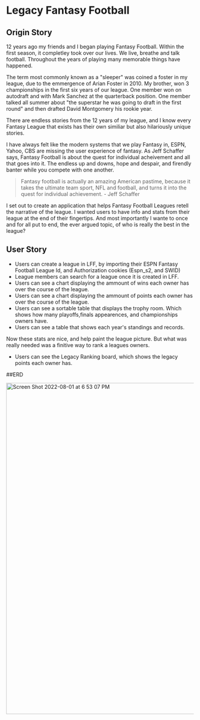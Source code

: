 # Legacy Fantasy Football

## Origin Story

12 years ago my friends and I began playing Fantasy Football. Within the first season, it completley took over our lives. We live, breathe and talk football. 
Throughout the years of playing many memorable things have happened. 

The term most commonly known as a "sleeper" was coined a foster in my league, due to the emmergence of Arian Foster in 2010. My brother, won 3 championships in the first six years of our league. One member won on autodraft and with Mark Sanchez at the quarterback position. One member talked all summer about "the superstar he was going to draft in the first round" and then drafted David Montgomery his rookie year. 

There are endless stories from the 12 years of my league, and I know every Fantasy League that exists has their own similiar but also hilariously unique stories. 

I have always felt like the modern systems that we play Fantasy in, ESPN, Yahoo, CBS are missing the user experience of fantasy. As Jeff Schaffer says, Fantasy Football is about the quest for individual acheivement and all that goes into it. The endless up and downs, hope and despair, and firendly banter while you compete with one another. 

>Fantasy football is actually an amazing American pastime, because it takes the ultimate team sport, NFL and football, and turns it into the quest for individual achievement. - Jeff Schaffer

I set out to create an application that helps Fantasy Football Leagues retell the narrative of the league. I wanted users to have info and stats from their league at the end of their fingertips. And most importantly I wante to once and for all put to end, the ever argued topic, of who is really the best in the league? 

## User Story

- Users can create a league in LFF, by importing their ESPN Fantasy Football League Id, and Authorization cookies (Espn_s2, and SWID)
- League members can search for a league once it is created in LFF. 
- Users can see a chart displaying the ammount of wins each owner has over the course of the league. 
- Users can see a chart displaying the ammount of points each owner has over the course of the league. 
- Users can see a sortable table that displays the trophy room. Which shows how many playoffs,finals appearences, and championships owners have. 
- Users can see a table that shows each year's standings and records. 

Now these stats are nice, and help paint the league picture. But what was really needed was a finitive way to rank a leagues owners. 

- Users can see the Legacy Ranking board, which shows the legacy points each owner has. 

##ERD

<img width="890" alt="Screen Shot 2022-08-01 at 6 53 07 PM" src="https://user-images.githubusercontent.com/75767764/182258823-5b1fcf1a-c4c1-44c1-8b65-80645ab66805.png">



